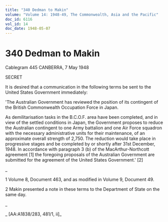 ```yaml
---
title: "340 Dedman to Makin"
volume: "Volume 14: 1948-49, The Commonwealth, Asia and the Pacific"
doc_id: 6116
vol_id: 14
doc_date: 1948-05-07
---
```


# 340 Dedman to Makin

Cablegram 445 CANBERRA, 7 May 1948

SECRET

It is desired that a communication in the following terms be sent to the United States Government immediately:

'The Australian Government has reviewed the position of its contingent of the British Commonwealth Occupation Force in Japan.

As demilitarisation tasks in the B.C.O.F. area have been completed, and in view of the settled conditions in Japan, the Government proposes to reduce the Australian contingent to one Army battalion and one Air Force squadron with the necessary administrative units for their maintenance, of an approximate overall strength of 2,750. The reduction would take place in progressive stages and be completed by or shortly after 31st December, 1948. In accordance with paragraph 3 (b) of the MacArthur-Northcott agreement [1] the foregoing proposals of the Australian Government are submitted for the agreement of the United States Government.' [2]

_

1 Volume 8, Document 463, and as modified in Volume 9, Document 49.

2 Makin presented a note in these terms to the Department of State on the same day.

_

_ [AA:A1838/283, 481/1, ii]_
